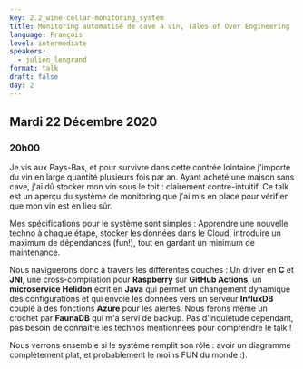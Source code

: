 ```yaml
---
key: 2.2_wine-cellar-monitoring_system
title: Monitoring automatisé de cave à vin, Tales of Over Engineering
language: Français
level: intermediate
speakers:
  - julien_lengrand
format: talk
draft: false
day: 2
---
```


## Mardi 22 Décembre 2020
### 20h00

Je vis aux Pays-Bas, et pour survivre dans cette contrée lointaine j'importe du vin en large quantité plusieurs fois par an. Ayant acheté une maison sans cave, j'ai dû stocker mon vin sous le toit : clairement contre-intuitif. Ce talk est un aperçu du système de monitoring que j'ai mis en place pour vérifier que mon vin est en lieu sûr.

Mes spécifications pour le système sont simples : Apprendre une nouvelle techno à chaque étape, stocker les données dans le Cloud, introduire un maximum de dépendances (fun!), tout en gardant un minimum de maintenance.

Nous naviguerons donc à travers les différentes couches : Un driver en **C** et **JNI**, une cross-compilation pour **Raspberry** sur **GitHub Actions**, un **microservice Helidon** écrit en **Java** qui permet un changement dynamique des configurations et qui envoie les données vers un serveur **InfluxDB** couplé à des fonctions **Azure** pour les alertes. Nous ferons même un crochet par **FaunaDB** qui m'a servi de backup.
Pas d'inquiétude cependant, pas besoin de connaître les technos mentionnées pour comprendre le talk !

Nous verrons ensemble si le système remplit son rôle : avoir un diagramme complètement plat, et probablement le moins FUN du monde :).
